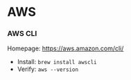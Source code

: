 # AWS

### AWS CLI

Homepage: https://aws.amazon.com/cli/

* Install: `brew install awscli`
* Verify: `aws --version`
